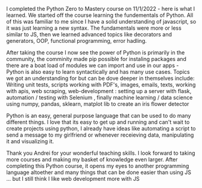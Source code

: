 I completed the Python Zero to Mastery course on 11/1/2022 - here is what I learned. We started off the course learning the fundementals of Python. All of this was familiar to me since I have a solid understanding of javascript, so it was just learning a new syntax. The fundamentals were more or less similar to JS, then we learned advanced topics like decorators and generators, OOP, functional programming, error hadling. 

After taking the course I now see the power of Python is primarily in the community, the comminity made pip possible for instaling packages and there are a boat load of modules we can import and use in our apps - Python is also easy to learn syntactically and has many use cases. Topics we got an understanding for but can be dove deeper in themselves include: Writing unit tests, scripts working with PDF's, images, emails, texts, working with apis, web scraping, web-development : setting up a server with flask, automation / testing with Selenium , finally machine learning / data science using numpy, pandas, sklearn, matplot lib to create an iris flower detector

Python is an easy, general purpose language that can be used to do many different things. I love that its easy to get up and running and can't wait to create projects using python, I already have ideas like automating a script to send a message to my girlfriend or whenever receieving data, manipulating it and visualizing it.

Thank you Andrei for your wonderful teaching skills. I look forward to taking more courses and making my basket of knowledge even larger. After completing this Python course, it opens my eyes to another programming language altoether and many things that can be done easier than using JS ... but I still think I like web development more with JS